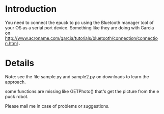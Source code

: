 # Introduction #

You need to connect the epuck to pc using the Bluetooth manager tool of your OS as a serial port device. Something like they are doing with Garcia on http://www.acroname.com/garcia/tutorials/bluetooth/connection/connection.html .

# Details #

Note: see the file sample.py and sample2.py on downloads to learn the approach.

some functions are missing like GETPhoto() that's get the picture from the e puck robot.

Please mail me in case of problems or suggestions.